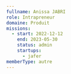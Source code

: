```yaml
---
fullname: Anissa JABRI
role: Intrapreneur
domaine: Produit
missions:
  - start: 2022-12-12
    end: 2023-05-30
    status: admin
    startups:
      - jafer
memberType: autre
---
```

